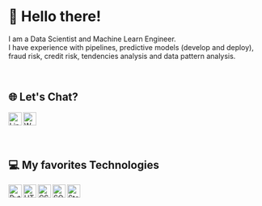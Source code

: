 <div id="about-me">
  <h1>👋 Hello there!</h1>
  <p>
    I am a Data Scientist and Machine Learn Engineer.<br />
    I have experience with pipelines, predictive models (develop and deploy), fraud risk, credit risk, tendencies analysis and data pattern analysis. 
  </p>
</div>
<br />
<div id="social-media" style="display: inline_block; margin-bottom: 10px">
  <h2>🌐 Let's Chat?</h2>
  <a href="https://www.linkedin.com/in/tiagomello-datascientist/" target="_blank">
    <img align="left" alt="Linkedin" width="26px" src="https://iconarchive.com/download/i54049/danleech/simple/linkedin.512.png" />
  </a>
  <a href="https://whatsa.me/5521989669097" target="_blank">
    <img align="left" alt="Whatsapp" width="26px" src="https://iconarchive.com/download/i82978/limav/flat-gradient-social/Whatsapp.512.png" />
  </a>
  <br />
</div>
<br />
<br />
<div id="tech-stack" style="display: inline_block; margin-bottom: 10px">
  <h2>💻 My favorites Technologies</h2>
  <div style="display: inline_block; margin-bottom: 10px">
  <img align="left" alt="Python" width="26px" src="https://www.iconarchive.com/download/i73027/cornmanthe3rd/plex/Other-python.ico" />
  <img align="left" alt="HTML" width="26px" src="https://iconarchive.com/download/i60797/graphics-vibe/developer/html-5.256.png" />
  <img align="left" alt="CSS" width="26px" src="https://iconarchive.com/download/i60791/graphics-vibe/developer/css-3.256.png" />
  <img align="left" alt="SQL" width="26px" src="https://iconarchive.com/download/i90664/icons8/windows-8/Files-Sql.512.png" />
  <img align="left" alt="Statistic" width="26px" src="https://iconarchive.com/download/i42868/oxygen-icons.org/oxygen/Actions-view-statistics.256.png" />
</div>
<!--
**tiagomelloinfo/tiagomelloinfo** is a ✨ _special_ ✨ repository because its `README.md` (this file) appears on your GitHub profile.
-->
